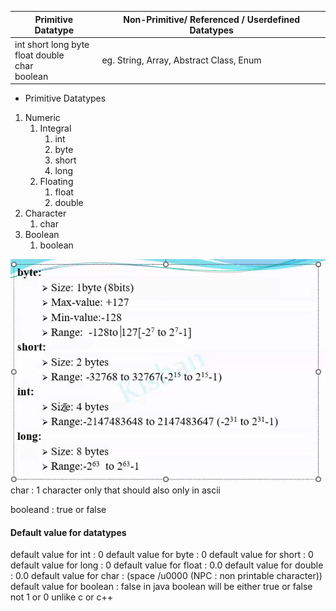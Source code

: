
|Primitive Datatype|Non-Primitive/ Referenced / Userdefined Datatypes|
|---|---|
|int short long byte <br> float double <br> char <br> boolean|eg. String, Array, Abstract Class, Enum|

- Primitive Datatypes 
1. Numeric
	1. Integral
		1. int
		2. byte
		3. short
		4. long
	2. Floating 
		1. float 
		2. double 
2. Character 
	1. char 
3. Boolean
	1. boolean

![memory1](images/memory1.png)
char : 1 character only that should also only in ascii

booleand : true or false 

#### Default value for datatypes
default value for int  : 0
default value for byte : 0
default value for short : 0
default value for long : 0
default value for float : 0.0
default value for double : 0.0
default value for char : (space /u0000 (NPC : non printable character))
default value for boolean : false
	in java boolean will be either true or false not 1 or 0 unlike c or c++